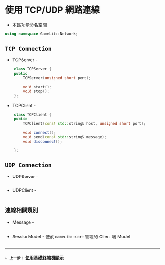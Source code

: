 # 使用 TCP/UDP 網路連線
- 本區功能命名空間
```cpp
using namespace GameLib::Network;
```



## `TCP Connection`
- TCPServer - 
```cpp
	class TCPServer {
	public:
		TCPServer(unsigned short port);

		void start();
		void stop();
	};
```

- TCPClient -
```cpp
	class TCPClient {
	public:
		TCPClient(const std::string& host, unsigned short port);

		void connect();
		void send(const std::string& message);
		void disconnect();

	};
```
## `UDP Connection`
- UDPServer - 
```cpp

```

- UDPClient -
```cpp

```
## `連線相關類別`
- Message - 
```cpp

```

- SessionModel - 便於 `GameLib::Core` 管理的 Client 端 Model
```cpp

```

---
#### `⬅️ 上一步：` [使用基礎終端機顯示](step4.md)
